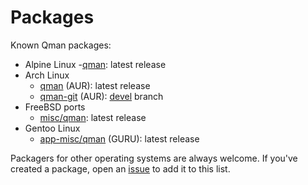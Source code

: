# Packages

Known Qman packages:

- Alpine Linux
  -[qman](https://pkgs.alpinelinux.org/package/edge/testing/armv7/qman): latest release
- Arch Linux
  - [qman](https://aur.archlinux.org/packages/qman) (AUR): latest release
  - [qman-git](https://aur.archlinux.org/packages/qman-git) (AUR):
    [devel](https://github.com/plp13/qman/tree/devel) branch
- FreeBSD ports
  - [misc/qman](https://github.com/freebsd/freebsd-ports/tree/main/misc/qman): latest release
- Gentoo Linux
  - [app-misc/qman](https://gitweb.gentoo.org/repo/proj/guru.git/tree/app-misc/qman)
    (GURU): latest release

Packagers for other operating systems are always welcome. If you've created a
package, open an [issue](https://github.com/plp13/qman/issues) to add it to
this list.

